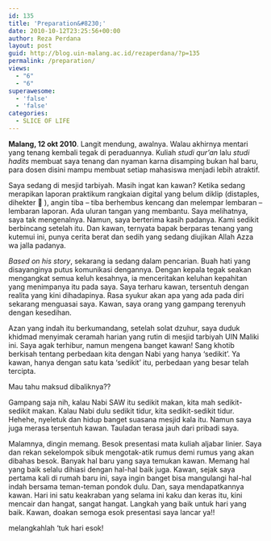 ```yaml
---
id: 135
title: 'Preparation&#8230;'
date: 2010-10-12T23:25:56+00:00
author: Reza Perdana
layout: post
guid: http://blog.uin-malang.ac.id/rezaperdana/?p=135
permalink: /preparation/
views:
  - "6"
  - "6"
superawesome:
  - 'false'
  - 'false'
categories:
  - SLICE OF LIFE
---
```

**Malang, 12 okt 2010**. Langit mendung, awalnya. Walau akhirnya mentari yang tenang kembali tegak di peraduannya. Kuliah _studi qur’an_ lalu _studi hadits_ membuat saya tenang dan nyaman karna disamping bukan hal baru, para dosen disini mampu membuat setiap mahasiswa menjadi lebih atraktif.

Saya sedang di mesjid tarbiyah. Masih ingat kan kawan? Ketika sedang merapikan laporan praktikum rangkaian digital yang belum diklip (distaples, dihekter 🙂 ), angin tiba – tiba berhembus kencang dan melempar lembaran – lembaran laporan. Ada uluran tangan yang membantu. Saya melihatnya, saya tak mengenalnya. Namun, saya berterima kasih padanya. Kami sedikit berbincang setelah itu. Dan kawan, ternyata bapak berparas tenang yang kutemui ini, punya cerita berat dan sedih yang sedang diujikan Allah Azza wa jalla padanya.<!--more-->

_Based on his story_, sekarang ia sedang dalam pencarian. Buah hati yang disayanginya putus komunikasi dengannya. Dengan kepala tegak seakan mengangkat semua keluh kesahnya, ia menceritakan keluhan kepahitan yang menimpanya itu pada saya. Saya terharu kawan, tersentuh dengan realita yang kini dihadapinya. Rasa syukur akan apa yang ada pada diri sekarang menguasai saya. Kawan, saya orang yang gampang terenyuh dengan kesedihan.

Azan yang indah itu berkumandang, setelah solat dzuhur, saya duduk khidmad menyimak ceramah harian yang rutin di mesjid tarbiyah UIN Maliki ini. Saya agak terhibur, namun mengena banget kawan! Sang khotib berkisah tentang perbedaan kita dengan Nabi yang hanya &#8216;sedikit&#8217;. Ya kawan, hanya dengan satu kata &#8216;sedikit&#8217; itu, perbedaan yang besar telah tercipta.

Mau tahu maksud dibaliknya??

Gampang saja nih, kalau Nabi SAW itu sedikit makan, kita mah sedikit-sedikit makan. Kalau Nabi dulu sedikit tidur, kita sedikit-sedikit tidur. Hehehe, nyeletuk dan hidup banget suasana mesjid kala itu. Namun saya juga merasa tersentuh kawan. Tauladan terasa jauh dari pribadi saya.

Malamnya, dingin memang. Besok presentasi mata kuliah aljabar linier. Saya dan rekan sekelompok sibuk mengotak-atik rumus demi rumus yang akan dibahas besok. Banyak hal baru yang saya temukan kawan. Memang hal yang baik selalu dihiasi dengan hal-hal baik juga. Kawan, sejak saya pertama kali di rumah baru ini, saya ingin banget bisa mangulangi hal-hal indah bersama teman-teman pondok dulu. Dan, saya mendapatkannya kawan. Hari ini satu keakraban yang selama ini kaku dan keras itu, kini mencair dan hangat, sangat hangat. Langkah yang baik untuk hari yang baik. Kawan, doakan semoga esok presentasi saya lancar ya!!

melangkahlah &#8216;tuk hari esok!